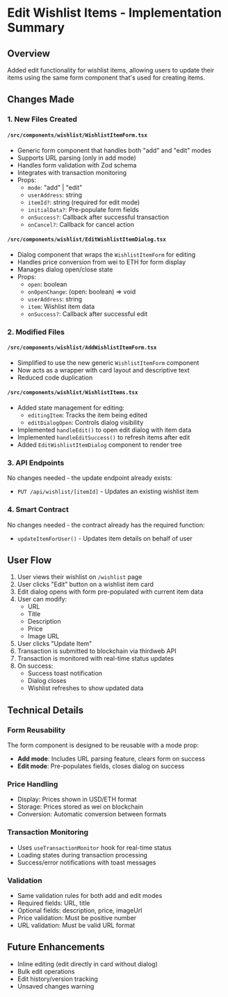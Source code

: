 # Edit Wishlist Items - Implementation Summary

## Overview

Added edit functionality for wishlist items, allowing users to update their items using the same form component that's used for creating items.

## Changes Made

### 1. New Files Created

#### `/src/components/wishlist/WishlistItemForm.tsx`

- Generic form component that handles both "add" and "edit" modes
- Supports URL parsing (only in add mode)
- Handles form validation with Zod schema
- Integrates with transaction monitoring
- Props:
  - `mode`: "add" | "edit"
  - `userAddress`: string
  - `itemId?`: string (required for edit mode)
  - `initialData?`: Pre-populate form fields
  - `onSuccess?`: Callback after successful transaction
  - `onCancel?`: Callback for cancel action

#### `/src/components/wishlist/EditWishlistItemDialog.tsx`

- Dialog component that wraps the `WishlistItemForm` for editing
- Handles price conversion from wei to ETH for form display
- Manages dialog open/close state
- Props:
  - `open`: boolean
  - `onOpenChange`: (open: boolean) => void
  - `userAddress`: string
  - `item`: Wishlist item data
  - `onSuccess?`: Callback after successful edit

### 2. Modified Files

#### `/src/components/wishlist/AddWishlistItemForm.tsx`

- Simplified to use the new generic `WishlistItemForm` component
- Now acts as a wrapper with card layout and descriptive text
- Reduced code duplication

#### `/src/components/wishlist/WishlistItems.tsx`

- Added state management for editing:
  - `editingItem`: Tracks the item being edited
  - `editDialogOpen`: Controls dialog visibility
- Implemented `handleEdit()` to open edit dialog with item data
- Implemented `handleEditSuccess()` to refresh items after edit
- Added `EditWishlistItemDialog` component to render tree

### 3. API Endpoints

No changes needed - the update endpoint already exists:

- `PUT /api/wishlist/[itemId]` - Updates an existing wishlist item

### 4. Smart Contract

No changes needed - the contract already has the required function:

- `updateItemForUser()` - Updates item details on behalf of user

## User Flow

1. User views their wishlist on `/wishlist` page
2. User clicks "Edit" button on a wishlist item card
3. Edit dialog opens with form pre-populated with current item data
4. User can modify:
   - URL
   - Title
   - Description
   - Price
   - Image URL
5. User clicks "Update Item"
6. Transaction is submitted to blockchain via thirdweb API
7. Transaction is monitored with real-time status updates
8. On success:
   - Success toast notification
   - Dialog closes
   - Wishlist refreshes to show updated data

## Technical Details

### Form Reusability

The form component is designed to be reusable with a mode prop:

- **Add mode**: Includes URL parsing feature, clears form on success
- **Edit mode**: Pre-populates fields, closes dialog on success

### Price Handling

- Display: Prices shown in USD/ETH format
- Storage: Prices stored as wei on blockchain
- Conversion: Automatic conversion between formats

### Transaction Monitoring

- Uses `useTransactionMonitor` hook for real-time status
- Loading states during transaction processing
- Success/error notifications with toast messages

### Validation

- Same validation rules for both add and edit modes
- Required fields: URL, title
- Optional fields: description, price, imageUrl
- Price validation: Must be positive number
- URL validation: Must be valid URL format

## Future Enhancements

- Inline editing (edit directly in card without dialog)
- Bulk edit operations
- Edit history/version tracking
- Unsaved changes warning
